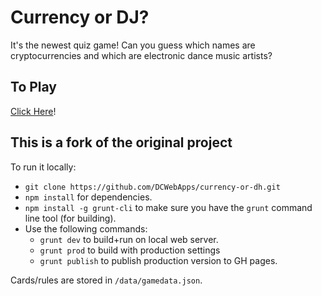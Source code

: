 # Currency or DJ?

It's the newest quiz game! Can you guess which names are cryptocurrencies and which are electronic dance music artists? 

## To Play
[Click Here](https://lacoste.github.io/currency-or-dj/index.html)!

## This is a fork of the original project
To run it locally:
* `git clone https://github.com/DCWebApps/currency-or-dh.git`
* `npm install` for dependencies. 
* `npm install -g grunt-cli` to make sure you have the `grunt` command line tool (for building).
* Use the following commands:
  * `grunt dev` to build+run on local web server.
  * `grunt prod` to build with production settings
  * `grunt publish` to publish production version to GH pages.

Cards/rules are stored in `/data/gamedata.json`.
